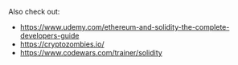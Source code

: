 Also check out:
* https://www.udemy.com/ethereum-and-solidity-the-complete-developers-guide
* https://cryptozombies.io/
* https://www.codewars.com/trainer/solidity

